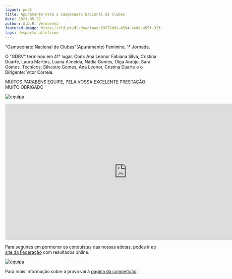 ```yaml
---
layout: post
title: Apuramento Para o Campeonato Nacional de Clubes
date: 2021-05-22
author: G.D.R. Verderena
featured-image: https://cld.pt/dl/download/33775d89-4584-4edd-a55f-32f3c8400673/Apuramento_Campeonato_Nacional.jpeg
tags: desporto atletismo 
---
```


"Campeonato Nacional de Clubes"(Apuramento) Feminino, 1° Jornada.

O "GDRV" terminou em 41° lugar. Com: Ana Leonor Fabiana Silva, Cristina Duarte, Laura Martins, Luana Almeida, Nádia Gomes, Olga Araújo, Sara Gomes.
Técnicos: Silvestre Gomes, Ana Leonor, Cristina Duarte e o Dirigente: Vítor Correia.

MUITOS PARABÉNS EQUIPE, PELA VOSSA EXCELENTE PRESTAÇÃO. MUITO OBRIGADO

![equipa](https://cld.pt/dl/download/33775d89-4584-4edd-a55f-32f3c8400673/Apuramento_Campeonato_Nacional.jpeg)

<iframe width="783" height="440" src="https://www.youtube.com/embed/mtupQwcHtTc" title="YouTube video player" frameborder="0" allow="accelerometer; autoplay; clipboard-write; encrypted-media; gyroscope; picture-in-picture" allowfullscreen></iframe>

<br>

Para seguires em pormenor as conquistas das nossas atletas, podes ir ao <a  href="https://fpacompeticoes.pt/405/competicao"> site da Federação</a> com resultados online.

![equipa](https://cld.pt/dl/download/6377ce52-6bf4-4d02-acbe-99c9acdf50e6/equipa.jpeg)

Para mais informação sobre a prova vai à <a  href="https://www.fpatletismo.pt/124-equipas-tentam-apuramento-para-os-nacionais-de-clubes"> página da competição</a>.


